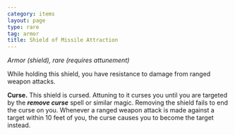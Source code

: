 ```yaml
---
category: items
layout: page
type: rare
tag: armor
title: Shield of Missile Attraction 
---
```

_Armor (shield), rare (requires attunement)_ 

While holding this shield, you have resistance to damage from ranged weapon attacks.

**Curse.** This shield is cursed. Attuning to it curses you until you are targeted by the **_remove curse_** spell or similar magic. Removing the shield fails to end the curse on you. Whenever a ranged weapon attack is made against a target within 10 feet of you, the curse causes you to become the target instead. 

